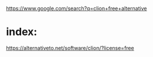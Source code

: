 https://www.google.com/search?q=clion+free+alternative

# index:
https://alternativeto.net/software/clion/?license=free
